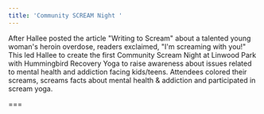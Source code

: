 ```yaml
---
title: 'Community SCREAM Night '
---
```


After Hallee posted the article "Writing to Scream" about a talented young woman's heroin overdose, readers exclaimed, "I'm screaming with you!" This led Hallee to create the first Community Scream Night at Linwood Park with Hummingbird Recovery Yoga to raise awareness about issues related to mental health and addiction facing kids/teens. Attendees colored their screams, screams facts about mental health & addiction and participated in scream yoga.

===



